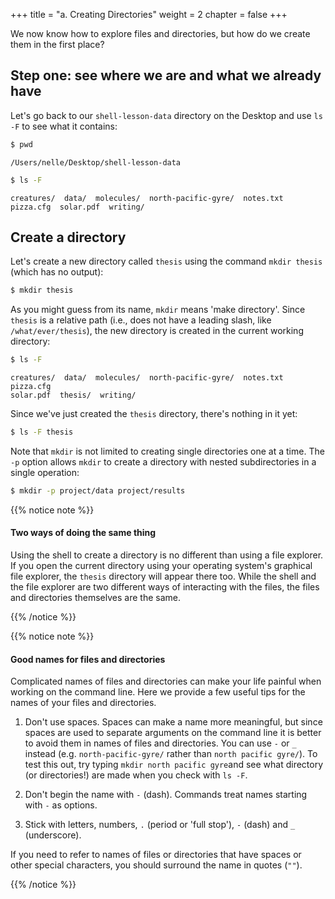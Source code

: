 +++
title = "a. Creating Directories"
weight = 2
chapter = false
+++

We now know how to explore files and directories,
but how do we create them in the first place?

## Step one: see where we are and what we already have
Let's go back to our `shell-lesson-data` directory on the Desktop
and use `ls -F` to see what it contains:

```Bash
$ pwd
```

~~~
/Users/nelle/Desktop/shell-lesson-data
~~~

```Bash
$ ls -F
```

~~~
creatures/  data/  molecules/  north-pacific-gyre/  notes.txt  pizza.cfg  solar.pdf  writing/
~~~

## Create a directory

Let's create a new directory called `thesis` using the command `mkdir thesis`
(which has no output):

```Bash
$ mkdir thesis
```

As you might guess from its name, `mkdir` means 'make directory'.
Since `thesis` is a relative path (i.e., does not have a leading 
slash, like `/what/ever/thesis`), the new directory is created in 
the current working directory:

```Bash
$ ls -F
```

~~~
creatures/  data/  molecules/  north-pacific-gyre/  notes.txt  pizza.cfg
solar.pdf  thesis/  writing/
~~~

Since we've just created the `thesis` directory, there's nothing in it yet:

```Bash
$ ls -F thesis
```

Note that `mkdir` is not limited to creating single directories one at a time.
The `-p` option allows `mkdir` to create a directory with nested subdirectories
in a single operation:

```Bash
$ mkdir -p project/data project/results
```
{{% notice note %}}
#### Two ways of doing the same thing
Using the shell to create a directory is no different than using a file explorer.
If you open the current directory using your operating system's graphical file explorer,
the `thesis` directory will appear there too.
While the shell and the file explorer are two different ways of interacting with the files,
the files and directories themselves are the same.

{{% /notice %}}

{{% notice note %}}
#### Good names for files and directories

Complicated names of files and directories can make your life painful
when working on the command line. Here we provide a few useful
tips for the names of your files and directories.

1. Don't use spaces.
	Spaces can make a name more meaningful,
	but since spaces are used to separate arguments on the command line
	it is better to avoid them in names of files and directories.
	You can use `-` or `_` instead (e.g. `north-pacific-gyre/` rather than `north pacific gyre/`).
	To test this out, try typing `mkdir north pacific gyre`and see what directory (or directories!)
	are made when you check with `ls -F`.

2. Don't begin the name with `-` (dash).
	Commands treat names starting with `-` as options.

3. Stick with letters, numbers, `.` (period or 'full stop'), `-` (dash) and `_` (underscore).

 If you need to refer to names of files or directories that have spaces
 or other special characters, you should surround the name in quotes (`""`).

{{% /notice %}}